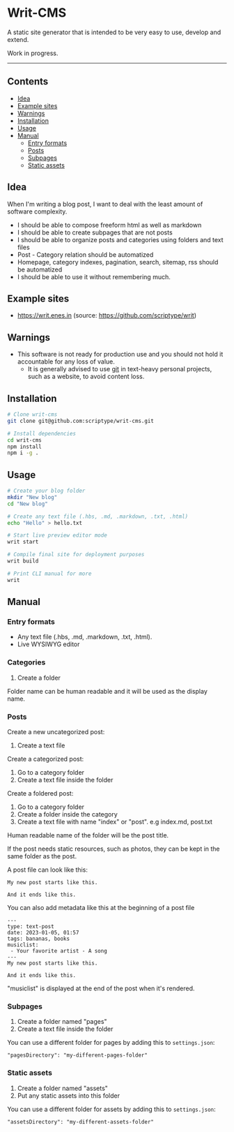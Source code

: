 # Writ-CMS

A static site generator that is intended to be very easy to use, develop and extend.

Work in progress.

***

## Contents

- [Idea](https://github.com/scriptype/writ-cms#idea)
- [Example sites](https://github.com/scriptype/writ-cms#example-sites)
- [Warnings](https://github.com/scriptype/writ-cms#warnings)
- [Installation](https://github.com/scriptype/writ-cms#installation)
- [Usage](https://github.com/scriptype/writ-cms#usage)
- [Manual](https://github.com/scriptype/writ-cms#maual)
  - [Entry formats](https://github.com/scriptype/writ-cms#entry-formats)
  - [Posts](https://github.com/scriptype/writ-cms#posts)
  - [Subpages](https://github.com/scriptype/writ-cms#subpages)
  - [Static assets](https://github.com/scriptype/writ-cms#static-assets)

## Idea

When I'm writing a blog post, I want to deal with the least amount of software complexity.

- I should be able to compose freeform html as well as markdown
- I should be able to create subpages that are not posts
- I should be able to organize posts and categories using folders and text files
- Post - Category relation should be automatized
- Homepage, category indexes, pagination, search, sitemap, rss should be automatized
- I should be able to use it without remembering much.

## Example sites

- https://writ.enes.in (source: https://github.com/scriptype/writ)

## Warnings

- This software is not ready for production use and you should not hold it accountable for any loss of value.
  - It is generally advised to use [git](https://git-scm.com/doc) in text-heavy personal projects, such as a website, to avoid content loss.

## Installation

```sh
# Clone writ-cms
git clone git@github.com:scriptype/writ-cms.git

# Install dependencies
cd writ-cms
npm install
npm i -g .
```

## Usage

```sh
# Create your blog folder
mkdir "New blog"
cd "New blog"

# Create any text file (.hbs, .md, .markdown, .txt, .html)
echo "Hello" > hello.txt

# Start live preview editor mode
writ start

# Compile final site for deployment purposes
writ build

# Print CLI manual for more
writ
```

## Manual

### Entry formats

- Any text file (.hbs, .md, .markdown, .txt, .html).
- Live WYSIWYG editor

### Categories

1) Create a folder

Folder name can be human readable and it will be used as the display name.

### Posts

Create a new uncategorized post:
1) Create a text file

Create a categorized post:
1) Go to a category folder
2) Create a text file inside the folder

Create a foldered post:
1) Go to a category folder
2) Create a folder inside the category
3) Create a text file with name "index" or "post". e.g index.md, post.txt

Human readable name of the folder will be the post title.

If the post needs static resources, such as photos, they can be kept in the same
folder as the post.

A post file can look like this:

```
My new post starts like this.

And it ends like this.
```

You can also add metadata like this at the beginning of a post file
```
---
type: text-post
date: 2023-01-05, 01:57
tags: bananas, books
musiclist:
 - Your favorite artist - A song
---
My new post starts like this.

And it ends like this.
```

"musiclist" is displayed at the end of the post when it's rendered.

### Subpages

1) Create a folder named "pages"
2) Create a text file inside the folder

You can use a different folder for pages by adding this to `settings.json`:

```
"pagesDirectory": "my-different-pages-folder"
```

### Static assets

1) Create a folder named "assets"
2) Put any static assets into this folder

You can use a different folder for assets by adding this to `settings.json`:

```
"assetsDirectory": "my-different-assets-folder"
```
